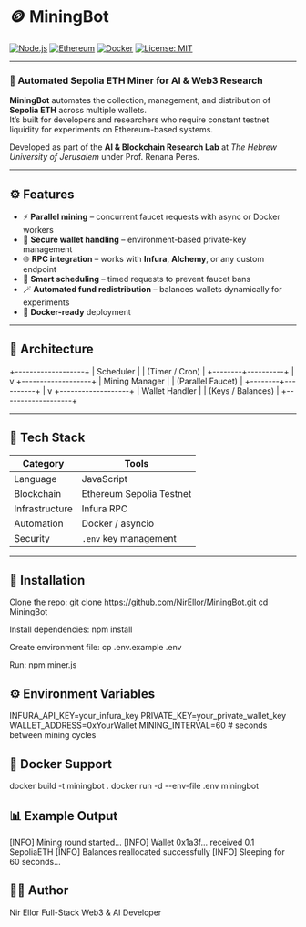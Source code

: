 # 🪙 MiningBot

[![Node.js](https://img.shields.io/badge/Node.js-18%2B-339933?logo=node.js&logoColor=white)](https://nodejs.org/)
[![Ethereum](https://img.shields.io/badge/Ethereum-Sepolia-purple?logo=ethereum&logoColor=white)](https://ethereum.org/)
[![Docker](https://img.shields.io/badge/Docker-ready-0db7ed?logo=docker&logoColor=white)](https://www.docker.com/)
[![License: MIT](https://img.shields.io/badge/License-MIT-yellow.svg)](https://opensource.org/licenses/MIT)

---

### 🤖 Automated Sepolia ETH Miner for AI & Web3 Research

**MiningBot** automates the collection, management, and distribution of **Sepolia ETH** across multiple wallets.  
It’s built for developers and researchers who require constant testnet liquidity for experiments on Ethereum-based systems.  

Developed as part of the **AI & Blockchain Research Lab** at *The Hebrew University of Jerusalem* under Prof. Renana Peres.

---

## ⚙️ Features

- ⚡ **Parallel mining** – concurrent faucet requests with async or Docker workers  
- 🔐 **Secure wallet handling** – environment-based private-key management  
- 🌐 **RPC integration** – works with **Infura**, **Alchemy**, or any custom endpoint  
- 🧠 **Smart scheduling** – timed requests to prevent faucet bans  
- 🪄 **Automated fund redistribution** – balances wallets dynamically for experiments  
- 🧰 **Docker-ready** deployment

---

## 🧭 Architecture
+-------------------+
| Scheduler |
| (Timer / Cron) |
+--------+----------+
|
v
+-------------------+
| Mining Manager |
| (Parallel Faucet) |
+--------+----------+
|
v
+-------------------+
| Wallet Handler |
| (Keys / Balances) |
+-------------------+


---

## 🧩 Tech Stack

| Category | Tools |
|-----------|-------|
| Language | JavaScript |
| Blockchain | Ethereum Sepolia Testnet |
| Infrastructure | Infura RPC |
| Automation | Docker / asyncio |
| Security | `.env` key management |

---

## 🔧 Installation

Clone the repo:
git clone https://github.com/NirEllor/MiningBot.git
cd MiningBot

Install dependencies:
npm install

Create environment file:
cp .env.example .env

Run:
npm miner.js

## ⚙️ Environment Variables
INFURA_API_KEY=your_infura_key
PRIVATE_KEY=your_private_wallet_key
WALLET_ADDRESS=0xYourWallet
MINING_INTERVAL=60   # seconds between mining cycles

## 🐳 Docker Support
docker build -t miningbot .
docker run -d --env-file .env miningbot


## 📊 Example Output
[INFO] Mining round started...
[INFO] Wallet 0x1a3f... received 0.1 SepoliaETH
[INFO] Balances reallocated successfully
[INFO] Sleeping for 60 seconds...

## 👨‍💻 Author
Nir Ellor
Full-Stack Web3 & AI Developer


